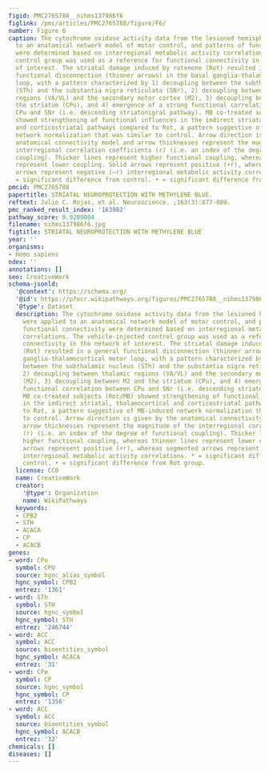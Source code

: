 ```yaml
---
figid: PMC2765788__nihms137986f6
figlink: /pmc/articles/PMC2765788/figure/F6/
number: Figure 6
caption: The cytochrome oxidase activity data from the lesioned hemispheres were applied
  to an anatomical network model of motor control, and patterns of functional connectivity
  were determined based on interregional metabolic activity correlations. The vehicle-injected
  control group was used as a reference for functional connectivity in the network
  of interest. The striatal damage induced by rotenone (Rot) resulted in a general
  functional disconnection (thinner arrows) in the basal ganglia-thalamocortical motor
  loop, with a pattern characterized by 1) decoupling between the subthalamic nucleus
  (STh) and the substantia nigra reticulata (SNr), 2) decoupling between thalamic
  regions (VA/VL) and the secondary motor cortex (M2), 3) decoupling between M2 and
  the striatum (CPu), and 4) emergence of a strong functional correlation between
  CPu and SNr (i.e. descending striatonigral pathway). MB co-treated subjects (Rot/MB)
  showed strengthening of functional influences in the indirect striatal, thalamocortical
  and corticostriatal pathways compared to Rot, a pattern suggestive of MB-induced
  network normalization that was similar to control. Arrow direction is given by the
  anatomical connectivity model and arrow thicknesses represent the magnitude of the
  interregional correlation coefficients (r) (i.e. an index of the degree of functional
  coupling). Thicker lines represent higher functional coupling, whereas thinner lines
  represent lower coupling. Solid arrows represent positive (+r), whereas segmented
  arrows represent negative (−r) interregional metabolic activity correlations. *
  = significant difference from control. • = significant difference from Rot group.
pmcid: PMC2765788
papertitle: STRIATAL NEUROPROTECTION WITH METHYLENE BLUE.
reftext: Julio C. Rojas, et al. Neuroscience. ;163(3):877-889.
pmc_ranked_result_index: '163982'
pathway_score: 0.9209004
filename: nihms137986f6.jpg
figtitle: STRIATAL NEUROPROTECTION WITH METHYLENE BLUE
year: ''
organisms:
- Homo sapiens
ndex: ''
annotations: []
seo: CreativeWork
schema-jsonld:
  '@context': https://schema.org/
  '@id': https://pfocr.wikipathways.org/figures/PMC2765788__nihms137986f6.html
  '@type': Dataset
  description: The cytochrome oxidase activity data from the lesioned hemispheres
    were applied to an anatomical network model of motor control, and patterns of
    functional connectivity were determined based on interregional metabolic activity
    correlations. The vehicle-injected control group was used as a reference for functional
    connectivity in the network of interest. The striatal damage induced by rotenone
    (Rot) resulted in a general functional disconnection (thinner arrows) in the basal
    ganglia-thalamocortical motor loop, with a pattern characterized by 1) decoupling
    between the subthalamic nucleus (STh) and the substantia nigra reticulata (SNr),
    2) decoupling between thalamic regions (VA/VL) and the secondary motor cortex
    (M2), 3) decoupling between M2 and the striatum (CPu), and 4) emergence of a strong
    functional correlation between CPu and SNr (i.e. descending striatonigral pathway).
    MB co-treated subjects (Rot/MB) showed strengthening of functional influences
    in the indirect striatal, thalamocortical and corticostriatal pathways compared
    to Rot, a pattern suggestive of MB-induced network normalization that was similar
    to control. Arrow direction is given by the anatomical connectivity model and
    arrow thicknesses represent the magnitude of the interregional correlation coefficients
    (r) (i.e. an index of the degree of functional coupling). Thicker lines represent
    higher functional coupling, whereas thinner lines represent lower coupling. Solid
    arrows represent positive (+r), whereas segmented arrows represent negative (−r)
    interregional metabolic activity correlations. * = significant difference from
    control. • = significant difference from Rot group.
  license: CC0
  name: CreativeWork
  creator:
    '@type': Organization
    name: WikiPathways
  keywords:
  - CPB2
  - STH
  - ACACA
  - CP
  - ACACB
genes:
- word: CPu
  symbol: CPU
  source: hgnc_alias_symbol
  hgnc_symbol: CPB2
  entrez: '1361'
- word: STh
  symbol: STH
  source: hgnc_symbol
  hgnc_symbol: STH
  entrez: '246744'
- word: ACC
  symbol: ACC
  source: bioentities_symbol
  hgnc_symbol: ACACA
  entrez: '31'
- word: CPи
  symbol: CP
  source: hgnc_symbol
  hgnc_symbol: CP
  entrez: '1356'
- word: ACC
  symbol: ACC
  source: bioentities_symbol
  hgnc_symbol: ACACB
  entrez: '32'
chemicals: []
diseases: []
---
```

